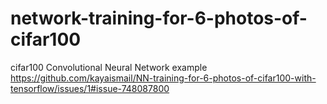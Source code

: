 # network-training-for-6-photos-of-cifar100
 cifar100 Convolutional Neural Network example
https://github.com/kayaismail/NN-training-for-6-photos-of-cifar100-with-tensorflow/issues/1#issue-748087800
